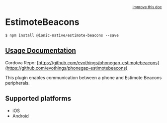 
<a style="float:right;font-size:12px;" href="http://github.com/driftyco/ionic-native/edit/master/src/@ionic-native/plugins/estimote-beacons/index.ts#L15">
  Improve this doc
</a>

# EstimoteBeacons
<!-- end header block -->

```
$ npm install @ionic-native/estimote-beacons --save
```

## [Usage Documentation](https://ionicframework.com/docs/v2/native/estimote-beacons/)

Cordova Repo: [https://github.com/evothings/phonegap-estimotebeacons](https://github.com/evothings/phonegap-estimotebeacons)

<!-- description -->
This plugin enables communication between a phone and Estimote Beacons peripherals.

<!-- @platforms tag -->
## Supported platforms

- iOS
- Android

<!-- @platforms tag end -->
<!-- end for prop in method.decorators[0].argumentInfo -->
<!-- end content block -->
<!-- end body block -->
